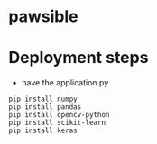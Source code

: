 # pawsible

# Deployment steps
- have the application.py


```
pip install numpy
pip install pandas
pip install opencv-python 
pip install scikit-learn
pip install keras
```
